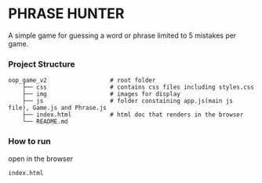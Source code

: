 # PHRASE HUNTER
A simple game for guessing a word or phrase limited to 5 mistakes per game. 
### Project Structure

    oop_game_v2                  # root folder
        ├── css                  # contains css files including styles.css
        ├── img                  # images for display
        ├── js                   # folder constaining app.js(main js file), Game.js and Phrase.js
        ├── index.html           # html doc that renders in the browser
        └── README.md


### How to run
open in the browser
```sh
index.html
```
